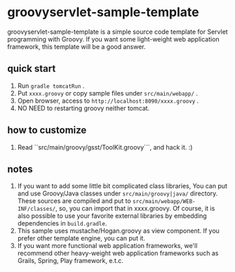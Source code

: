 # groovyservlet-sample-template

groovyservlet-sample-template is a simple source code template for Servlet programming with Groovy.
If you want some light-weight web application framework, this template will be a good answer.

## quick start

1. Run ```gradle tomcatRun``` .
2. Put ```xxxx.groovy``` or copy sample files under ```src/main/webapp/``` .
3. Open browser, access to ```http://localhost:8090/xxxx.groovy``` .
4. NO NEED to restarting groovy neither tomcat.

## how to customize

1. Read ``src/main/groovy/gsst/ToolKit.groovy```, and hack it. :)

## notes

1. If you want to add some little bit complicated class libraries, You can put and use Groovy/Java classes under ```src/main/groovy|java/``` directory. These sources are compiled and put to ```src/main/webapp/WEB-INF/classes/```, so, you can import that in xxxx.groovy. Of course, it is also possible to use your favorite external libraries by embedding dependencies in ```build.gradle```.
2. This sample uses mustache/Hogan.groovy as view component. If you prefer other template engine, you can put it.
3. If you want more functional web application frameworks, we'll recommend other heavy-weight web application frameworks such as Grails, Spring, Play framework, e.t.c.


